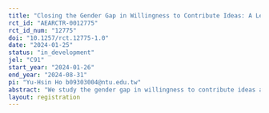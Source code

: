 ```yaml
---
title: "Closing the Gender Gap in Willingness to Contribute Ideas: A Lean-in Intervention"
rct_id: "AEARCTR-0012775"
rct_id_num: "12775"
doi: "10.1257/rct.12775-1.0"
date: "2024-01-25"
status: "in_development"
jel: "C91"
start_year: "2024-01-26"
end_year: "2024-08-31"
pi: "Yu-Hsin Ho b09303004@ntu.edu.tw"
abstract: "We study the gender gap in willingness to contribute ideas and a potential fix to its corresponding welfare losses. Past studies have shown that people are less confident in topics that are stereotypically incompatible with their gender and hence report less willingness to contribute their answers in group decision-making tasks. This leads to a degraded group performance due to valuable ideas not being elicited. In a lab experiment, we introduce an intervention that prioritizes the answer given by a specific gender while allowing agents to actively opt out of such prioritization. We hypothesize that this soft lean-in intervention encourages high-ability men and women to contribute more in stereotypically incompatible domains and improves group performance."
layout: registration
---
```


